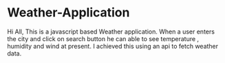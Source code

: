 # Weather-Application

Hi All, This is a javascript based Weather application.
When a user enters the city and click on search button he can able to see temperature , humidity and wind at present.
I achieved this using an api to fetch weather data.
